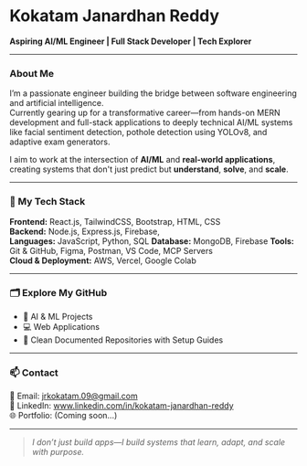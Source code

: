 # Kokatam Janardhan Reddy

**Aspiring AI/ML Engineer | Full Stack Developer | Tech Explorer**

---

### About Me

I’m a passionate engineer building the bridge between software engineering and artificial intelligence.  
Currently gearing up for a transformative career—from hands-on MERN development and full-stack applications to deeply technical AI/ML systems like facial sentiment detection, pothole detection using YOLOv8, and adaptive exam generators.

I aim to work at the intersection of **AI/ML** and **real-world applications**, creating systems that don't just predict but **understand**, **solve**, and **scale**.

---

### 💼 My Tech Stack

**Frontend:** React.js, TailwindCSS, Bootstrap, HTML, CSS  
**Backend:** Node.js, Express.js, Firebase,   
**Languages:** JavaScript, Python, SQL 
**Database:** MongoDB, Firebase 
**Tools:** Git & GitHub, Figma, Postman, VS Code, MCP Servers  
**Cloud & Deployment:** AWS, Vercel, Google Colab  

---

### 🗂 Explore My GitHub

- 🧠 AI & ML Projects  
- 💻 Web Applications 
- 📘 Clean Documented Repositories with Setup Guides  

---

### 📫 Contact

📧 Email: jrkokatam.09@gmail.com  
🔗 LinkedIn: www.linkedin.com/in/kokatam-janardhan-reddy  
🌐 Portfolio: (Coming soon...)  

---

> *I don’t just build apps—I build systems that learn, adapt, and scale with purpose.*

